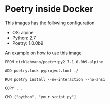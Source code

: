 Poetry inside Docker
====================

This images has the following configuration

- OS: alpine
- Python: 2.7
- Poetry: 1.0.0b9

An example on how to use this image

```
FROM nicklehmann/poetry:py2.7-1.0.0b9-alpine

ADD poetry.lock pyproject.toml ./

RUN poetry install --no-interaction --no-ansi

COPY . .

CMD ["python", "your_script.py"]
```
